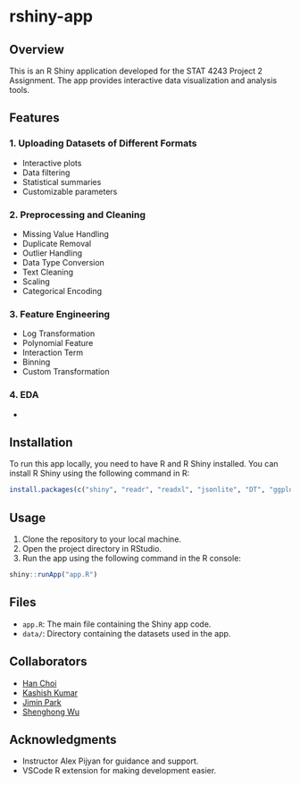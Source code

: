 # rshiny-app

## Overview

This is an R Shiny application developed for the STAT 4243 Project 2 Assignment. The app provides interactive data visualization and analysis tools.

## Features

### 1. Uploading Datasets of Different Formats

- Interactive plots
- Data filtering
- Statistical summaries
- Customizable parameters

### 2. Preprocessing and Cleaning
- Missing Value Handling
- Duplicate Removal
- Outlier Handling
- Data Type Conversion
- Text Cleaning
- Scaling
- Categorical Encoding

### 3. Feature Engineering
- Log Transformation
- Polynomial Feature
- Interaction Term
- Binning
- Custom Transformation 

### 4. EDA

-

## Installation

To run this app locally, you need to have R and R Shiny installed. You can install R Shiny using the following command in R:

```R
install.packages(c("shiny", "readr", "readxl", "jsonlite", "DT", "ggplot2"))
```

## Usage

1. Clone the repository to your local machine.
2. Open the project directory in RStudio.
3. Run the app using the following command in the R console:

```R
shiny::runApp("app.R")
```

## Files

- `app.R`: The main file containing the Shiny app code.
- `data/`: Directory containing the datasets used in the app.

## Collaborators

- [Han Choi](https://github.com/hanvitC)
- [Kashish Kumar]()
- [Jimin Park](https://github.com/jp4632)
- [Shenghong Wu]()

## Acknowledgments

- Instructor Alex Pijyan for guidance and support.
- VSCode R extension for making development easier.
